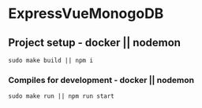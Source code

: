 # ExpressVueMonogoDB

## Project setup - docker || nodemon
```
sudo make build || npm i
```

### Compiles for development - docker || nodemon
```
sudo make run || npm run start
```